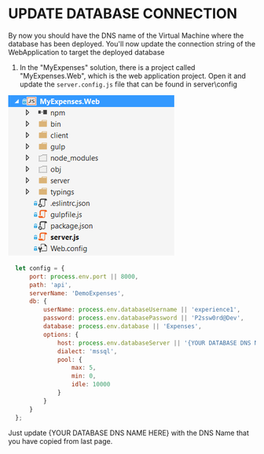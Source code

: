 <page title="Update Database Connection"/>

UPDATE DATABASE CONNECTION
====

By now you should have the DNS name of the Virtual Machine where the database has been deployed. You'll now update the connection string of the WebApplication to target the deployed database

1. In the "MyExpenses" solution, there is a project called "MyExpenses.Web", which is the web application project. Open it and update the `server.config.js` file that can be found in server\config

  ![](img/38.png)

  ```js
    let config = {
        port: process.env.port || 8000,
        path: 'api',
        serverName: 'DemoExpenses',
        db: {
            userName: process.env.databaseUsername || 'experience1',
            password: process.env.databasePassword || 'P2ssw0rd@Dev',
            database: process.env.database || 'Expenses',
            options: {
                host: process.env.databaseServer || '{YOUR DATABASE DNS NAME HERE}',
                dialect: 'mssql',
                pool: {
                    max: 5,
                    min: 0,
                    idle: 10000
                }
            }
        }
    };
  ```

  Just update {YOUR DATABASE DNS NAME HERE} with the DNS Name that you have copied from last page.
